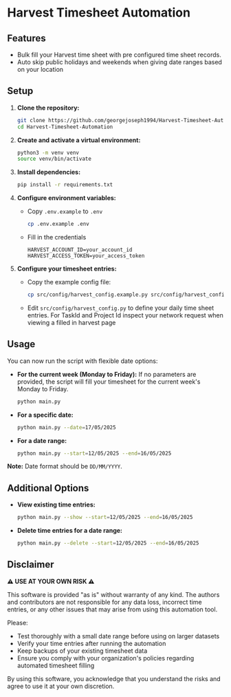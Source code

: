 # Harvest Timesheet Automation

## Features

-   Bulk fill your Harvest time sheet with pre configured time sheet records.
-   Auto skip public holidays and weekends when giving date ranges based on your location

## Setup

1.  **Clone the repository:**

    ```sh
    git clone https://github.com/georgejoseph1994/Harvest-Timesheet-Automation.git
    cd Harvest-Timesheet-Automation
    ```

2.  **Create and activate a virtual environment:**

    ```sh
    python3 -m venv venv
    source venv/bin/activate
    ```

3.  **Install dependencies:**

    ```sh
    pip install -r requirements.txt
    ```

4.  **Configure environment variables:**

    -   Copy `.env.example` to `.env`

        ```sh
        cp .env.example .env
        ```

    -   Fill in the credentials

        ```
        HARVEST_ACCOUNT_ID=your_account_id
        HARVEST_ACCESS_TOKEN=your_access_token
        ```

5.  **Configure your timesheet entries:**
    -   Copy the example config file:
        ```sh
        cp src/config/harvest_config.example.py src/config/harvest_config.py
        ```
    -   Edit `src/config/harvest_config.py` to define your daily time sheet entries. For TaskId and Project Id inspect your network request when viewing a filled in harvest page

## Usage

You can now run the script with flexible date options:

-   **For the current week (Monday to Friday):**
       If no parameters are provided, the script will fill your timesheet for the current week's Monday to Friday.

    ```sh
    python main.py
    ```

-   **For a specific date:**

    ```sh
    python main.py --date=17/05/2025
    ```

-   **For a date range:**

    ```sh
    python main.py --start=12/05/2025 --end=16/05/2025
    ```

**Note:**
Date format should be `DD/MM/YYYY`.

## Additional Options

-   **View existing time entries:**

    ```sh
    python main.py --show --start=12/05/2025 --end=16/05/2025
    ```

-   **Delete time entries for a date range:**

    ```sh
    python main.py --delete --start=12/05/2025 --end=16/05/2025
    ```

## Disclaimer

**⚠️ USE AT YOUR OWN RISK ⚠️**

This software is provided "as is" without warranty of any kind. The authors and contributors are not responsible for any data loss, incorrect time entries, or any other issues that may arise from using this automation tool. 

Please:
- Test thoroughly with a small date range before using on larger datasets
- Verify your time entries after running the automation
- Keep backups of your existing timesheet data
- Ensure you comply with your organization's policies regarding automated timesheet filling

By using this software, you acknowledge that you understand the risks and agree to use it at your own discretion.



